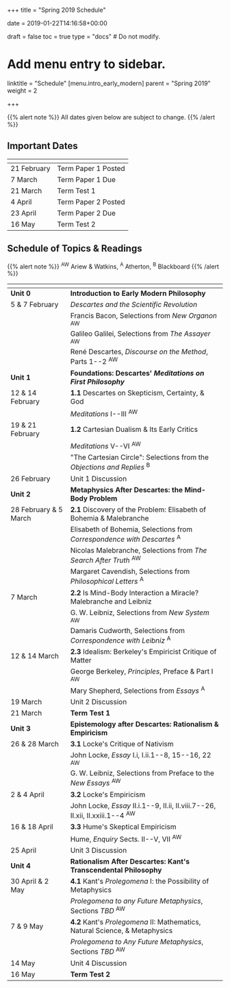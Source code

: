 +++
title = "Spring 2019 Schedule"

date = 2019-01-22T14:16:58+00:00

draft = false
toc = true
type = "docs"  # Do not modify.

# Add menu entry to sidebar.
linktitle = "Schedule"
[menu.intro_early_modern]
  parent = "Spring 2019"
  weight = 2

+++

{{% alert note %}}
All dates given below are subject to change.
{{% /alert %}}

## Important Dates

| <span>          |                           |
|-----------------|---------------------------|
| 21 February     | Term Paper 1 Posted       |
| 7 March         | Term Paper 1 Due          |
| 21 March        | Term Test 1               |
| 4 April         | Term Paper 2 Posted       |
| 23 April        | Term Paper 2 Due          |
| 16 May          | Term Test 2               |


## Schedule of Topics \& Readings

{{% alert note %}}
<sup>AW</sup> Ariew & Watkins, <sup>A</sup> Atherton, <sup>B</sup> Blackboard
{{% /alert %}}

| <span>          |                                                                                     |
|-----------------|-------------------------------------------------------------------------------------|
| **Unit 0**      | **Introduction to Early Modern Philosophy**                                         |
| 5 & 7 February        | _Descartes and the Scientific Revolution_                                           |
| | <i class="fa fa-book-open"></i> Francis Bacon, Selections from _New Organon_ <sup>AW</sup>            |
| | <i class="fa fa-book-open"></i> Galileo Galilei, Selections from _The Assayer_ <sup>AW</sup>          |
| | <i class="fa fa-book-open"></i> René Descartes, _Discourse on the Method_, Parts 1--2 <sup>AW</sup>   |
| **Unit 1**      | **Foundations: Descartes' _Meditations on First Philosophy_**                       |
| 12 & 14 February           | **1.1** Descartes on Skepticism, Certainty, & God                                   |
| | <i class="fa fa-book-open"></i> _Meditations_ I--III <sup>AW</sup>                                                    |
| 19 & 21 February           | **1.2** Cartesian Dualism & Its Early Critics                                       |
| | <i class="fa fa-book-open"></i> _Meditations_ V--VI <sup>AW</sup>                                                     |
| | <i class="fa fa-book-open"></i> "The Cartesian Circle": Selections from the _Objections and Replies_ <sup>B</sup>    |
| 26 February        | Unit 1 Discussion |
| **Unit 2**      | **Metaphysics After Descartes: the Mind-Body Problem**                              |
| 28 February & 5 March        | **2.1** Discovery of the Problem: Elisabeth of Bohemia & Malebranche        |
| | <i class="fa fa-book-open"></i> Elisabeth of Bohemia, Selections from _Correspondence with Descartes_ <sup>A</sup>   |
| | <i class="fa fa-book-open"></i> Nicolas Malebranche, Selections from _The Search After Truth_ <sup>AW</sup>           |
| | <i class="fa fa-book-open"></i> Margaret Cavendish, Selections from _Philosophical Letters_ <sup>A</sup>             |
| 7 March        | **2.2** Is Mind-Body Interaction a Miracle? Malebranche and Leibniz                               |
| | <i class="fa fa-book-open"></i> G. W. Leibniz, Selections from _New System_ <sup>AW</sup>                             |
| | <i class="fa fa-book-open"></i> Damaris Cudworth, Selections from _Correspondence with Leibniz_ <sup>A</sup> |
| 12 & 14 March 	        | **2.3** Idealism: Berkeley's Empiricist Critique of Matter |
| | <i class="fa fa-book-open"></i> George Berkeley, _Principles_, Preface & Part I <sup>AW</sup> |
| | <i class="fa fa-book-open"></i> Mary Shepherd, Selections from _Essays_ <sup>A</sup>|
| 19 March        | Unit 2 Discussion |
| 21 March        | **Term Test 1** |
| **Unit 3**      | **Epistemology after Descartes: Rationalism & Empiricism** |
| 26 & 28 March   | **3.1** Locke's Critique of Nativism  |
| | <i class="fa fa-book-open"></i> John Locke, _Essay_ I.i, I.ii.1--8, 15--16, 22 <sup>AW</sup> |
| | <i class="fa fa-book-open"></i> G. W. Leibniz, Selections from Preface to the _New Essays_ <sup>AW</sup> |
| 2 & 4 April	    | **3.2** Locke's Empiricism |
| | <i class="fa fa-book-open"></i> John Locke, _Essay_ II.i.1--9, II.ii, II.viii.7--26, II.xii, II.xxiii.1--4 <sup>AW</sup> |
| 16 & 18 April       | **3.3** Hume's Skeptical Empiricism |
| | <i class="fa fa-book-open"></i> Hume, _Enquiry_ Sects. II--V, VII <sup>AW</sup> |
| 25 April    | Unit 3 Discussion |
| **Unit 4**      | **Rationalism After Descartes: Kant's Transcendental Philosophy** |
| 30 April & 2 May | **4.1** Kant's _Prolegomena_ I: the Possibility of Metaphysics  |
| | <i class="fa fa-book-open"></i> _Prolegomena to any Future Metaphysics_, Sections _TBD_ <sup>AW</sup> |
| 7 & 9 May      | **4.2** Kant's _Prolegomena_ II: Mathematics, Natural Science, & Metaphysics  |
| | <i class="fa fa-book-open"></i> _Prolegomena to Any Future Metaphysics_, Sections _TBD_ <sup>AW</sup> |
| 14 May | Unit 4 Discussion |
| 16 May | **Term Test 2**   |
